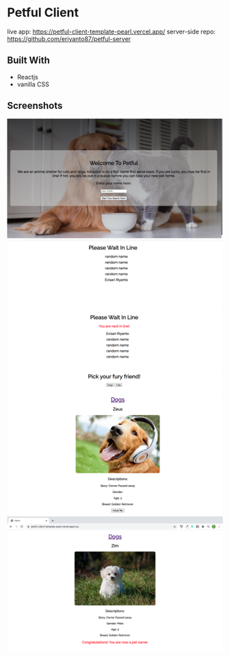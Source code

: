 # Petful Client

live app: https://petful-client-template-pearl.vercel.app/
server-side repo: https://github.com/eriyanto87/petful-server

## Built With

- Reactjs
- vanilla CSS

## Screenshots

![home_page](./src/images/home.png)
![line_page](./src/images/line.png)
![top_of_the_line](./src/images/top-of-the-line.png)
![adoption_page](./src/images/adoptionpage.png)
![dog_page](./src/images/dog-page.png)
![confirmation_page](./src/images/confirmation.png)
